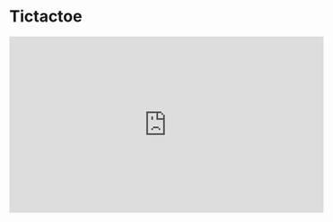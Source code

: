 # Tictactoe

<iframe width="560" height="315" src="https://youtu.be/aOzIRmpWNho" frameborder="0" allowfullscreen></iframe>


